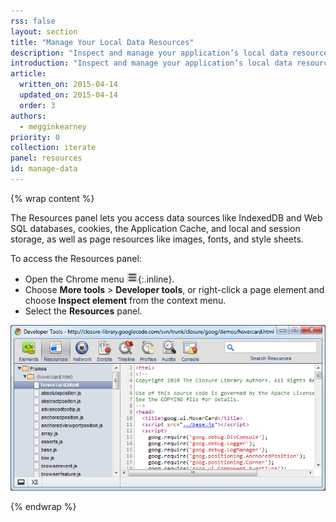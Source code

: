 ```yaml
---
rss: false
layout: section
title: "Manage Your Local Data Resources"
description: "Inspect and manage your application’s local data resources using the Chrome Developer Tools Resources panel."
introduction: "Inspect and manage your application’s local data resources using the Chrome Developer Tools Resources panel."
article:
  written_on: 2015-04-14
  updated_on: 2015-04-14
  order: 3
authors:
  - megginkearney
priority: 0
collection: iterate
panel: resources
id: manage-data
---
```


{% wrap content %}

The Resources panel lets you access data sources like IndexedDB and Web SQL databases, cookies, the Application Cache, and local and session storage, as well as page resources like images, fonts, and style sheets.

To access the Resources panel:

* Open the Chrome menu ![Chrome menu](imgs/chrome-menu.png){:.inline}.
* Choose **More tools** > **Developer tools**, or right-click a page element and choose **Inspect element** from the context menu.
* Select the **Resources** panel.

![Resources panel](imgs/resources_panel.png)

{% endwrap %}
